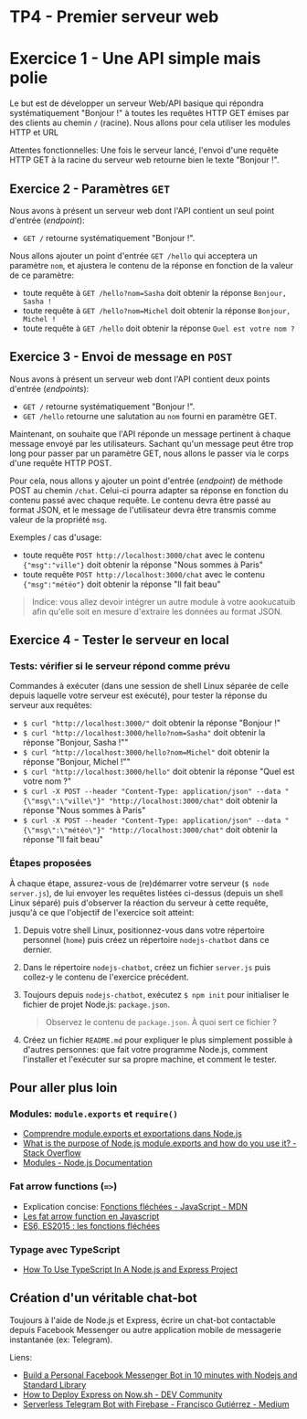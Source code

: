 # TP4 - Premier serveur web

# Exercice 1 - Une API simple mais polie

Le but est de développer un serveur Web/API basique qui répondra systématiquement "Bonjour !" à toutes les requêtes HTTP GET émises par des clients au chemin `/` (racine). Nous allons pour cela utiliser les modules HTTP et URL

Attentes fonctionnelles: Une fois le serveur lancé, l'envoi d'une requête HTTP GET à la racine du serveur web retourne bien le texte "Bonjour !".


## Exercice 2 - Paramètres `GET`

Nous avons à présent un serveur web dont l'API contient un seul point d'entrée (*endpoint*):
- `GET /` retourne systématiquement "Bonjour !".

Nous allons ajouter un point d'entrée `GET /hello` qui acceptera un paramètre `nom`, et ajustera le contenu de la réponse en fonction de la valeur de ce paramètre:

- toute requête à `GET /hello?nom=Sasha` doit obtenir la réponse `Bonjour, Sasha !`
- toute requête à `GET /hello?nom=Michel` doit obtenir la réponse `Bonjour, Michel !`
- toute requête à `GET /hello` doit obtenir la réponse `Quel est votre nom ?`


## Exercice 3 - Envoi de message en `POST`

Nous avons à présent un serveur web dont l'API contient deux points d'entrée (*endpoints*):
- `GET /` retourne systématiquement "Bonjour !".
- `GET /hello` retourne une salutation au `nom` fourni en paramètre GET.

Maintenant, on souhaite que l'API réponde un message pertinent à chaque message envoyé par les utilisateurs. Sachant qu'un message peut être trop long pour passer par un paramètre GET, nous allons le passer via le corps d'une requête HTTP POST.

Pour cela, nous allons y ajouter un point d'entrée (*endpoint*) de méthode POST au chemin `/chat`. Celui-ci pourra adapter sa réponse en fonction du contenu passé avec chaque requête. Le contenu devra être passé au format JSON, et le message de l'utilisateur devra être transmis comme valeur de la propriété `msg`.

Exemples / cas d'usage:
- toute requête `POST http://localhost:3000/chat` avec le contenu `{"msg":"ville"}` doit obtenir la réponse "Nous sommes à Paris"
- toute requête `POST http://localhost:3000/chat` avec le contenu `{"msg":"météo"}` doit obtenir la réponse "Il fait beau"


> Indice: vous allez devoir intégrer un autre module à votre aookucatuib afin qu'elle soit en mesure d'extraire les données au format JSON.



## Exercice 4 - Tester le serveur en local


### Tests: vérifier si le serveur répond comme prévu

Commandes à exécuter (dans une session de shell Linux séparée de celle depuis laquelle votre serveur est exécuté), pour tester la réponse du serveur aux requêtes:

- `$ curl "http://localhost:3000/"` doit obtenir la réponse "Bonjour !"
- `$ curl "http://localhost:3000/hello?nom=Sasha"` doit obtenir la réponse "Bonjour, Sasha !""
- `$ curl "http://localhost:3000/hello?nom=Michel"` doit obtenir la réponse "Bonjour, Michel !""
- `$ curl "http://localhost:3000/hello"` doit obtenir la réponse "Quel est votre nom ?"
- `$ curl -X POST --header "Content-Type: application/json" --data "{\"msg\":\"ville\"}" "http://localhost:3000/chat"` doit obtenir la réponse "Nous sommes à Paris"
- `$ curl -X POST --header "Content-Type: application/json" --data "{\"msg\":\"météo\"}" "http://localhost:3000/chat"` doit obtenir la réponse "Il fait beau"


### Étapes proposées

À chaque étape, assurez-vous de (re)démarrer votre serveur (`$ node server.js`), de lui envoyer les requêtes listées ci-dessus (depuis un shell Linux séparé) puis d'observer la réaction du serveur à cette requête, jusqu'à ce que l'objectif de l'exercice soit atteint:

1. Depuis votre shell Linux, positionnez-vous dans votre répertoire personnel (`home`) puis créez un répertoire `nodejs-chatbot` dans ce dernier.
2. Dans le répertoire `nodejs-chatbot`, créez un fichier `server.js` puis collez-y le contenu de l'exercice précédent.
3. Toujours depuis `nodejs-chatbot`, exécutez `$ npm init` pour initialiser le fichier de projet Node.js: `package.json`.

    > Observez le contenu de `package.json`. À quoi sert ce fichier ?

4. Créez un fichier `README.md` pour expliquer le plus simplement possible à d'autres personnes: que fait votre programme Node.js, comment l'installer et l'exécuter sur sa propre machine, et comment le tester.


## Pour aller plus loin

### Modules: `module.exports` et `require()`

- [Comprendre module.exports et exportations dans Node.js](https://blog.arcoptimizer.com/comprendre-module-exports-et-exportations-dans-node-js)
- [What is the purpose of Node.js module.exports and how do you use it? - Stack Overflow](https://stackoverflow.com/a/5311377/592254)
- [Modules - Node.js Documentation](https://nodejs.org/api/modules.html#modules_module_exports)

### Fat arrow functions (`=>`)

- Explication concise: [Fonctions fléchées - JavaScript - MDN](https://developer.mozilla.org/fr/docs/Web/JavaScript/Reference/Fonctions/Fonctions_fl%C3%A9ch%C3%A9es)
- [Les fat arrow function en Javascript](https://blog.nathanaelcherrier.com/fr/les-fat-arrow-function-en-javascript/)
- [ES6, ES2015 : les fonctions fléchées](https://putaindecode.io/fr/articles/js/es2015/arrow-functions/)

### Typage avec TypeScript

- [How To Use TypeScript In A Node.js and Express Project](https://catalins.tech/how-to-use-typescript-in-a-nodejs-and-express-project)


## Création d'un véritable chat-bot

Toujours à l'aide de Node.js et Express, écrire un chat-bot contactable depuis Facebook Messenger ou autre application mobile de messagerie instantanée (ex: Telegram).

Liens:
- [Build a Personal Facebook Messenger Bot in 10 minutes with Nodejs and Standard Library](https://hackernoon.com/build-a-personal-facebook-messenger-bot-in-10-minutes-a7a237f3f018)
- [How to Deploy Express on Now.sh - DEV Community](https://dev.to/warenix/how-to-deploy-express-on-nowsh-414i)
- [Serverless Telegram Bot with Firebase - Francisco Gutiérrez - Medium](https://medium.com/@pikilon/serverless-telegram-bot-with-firebase-d11d07579d8a)